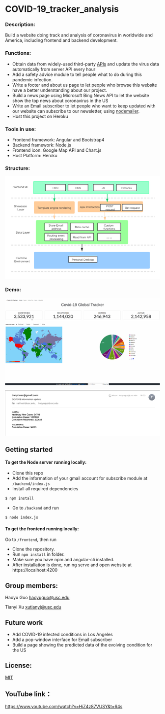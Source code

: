 # COVID-19_tracker\_analysis

### Description: 
Build a website doing track and analysis of coronavirus in worldwide and America, including frontend and backend development.

### Functions:

* Obtain data from widely-used third-party [APIs](https://disease.sh/docs/) and update the virus data automatically from server API every hour
* Add a safety advice module to tell people what to do during this pandemic infection.
* Write a footer and about us page to let people who browse this website have a better understanding about our project.
* Build a news page using Microsoft Bing News API to let the website show the top news about coronavirus in the US
* Write an Email subscriber to let people who want to keep updated with our website can subscribe to our newsletter, using [nodemailer](https://nodemailer.com/message/).
* Host this project on Heroku

### Tools in use: 
* Frontend framework: Angular and Bootstrap4
* Backend framework: Node.js
* Frontend icon: Google Map API and Chart.js
* Host Platform: Heroku

### Structure:
![Markdown preferences pane](https://github.com/guohaoyu110/COVID-19_tracker_analysis/blob/master/frontend/src/assets/structure.png)

### Demo:
![](https://github.com/guohaoyu110/COVID-19_tracker_analysis/blob/master/covid.gif)

![](https://github.com/guohaoyu110/COVID-19_tracker_analysis/blob/master/frontend/src/assets/structure1.png)

## Getting started
#### To get the Node server running locally:

- Clone this repo
- Add the information of your gmail account for subscribe module at `/backend/index.js`
- Install all required dependencies

```bash
$ npm install
```
- Go to `/backend` and run 

```bash
$ node index.js
```

#### To get the frontend running locally:

Go to `/frontend`, then run

- Clone the repository.
- Run `npm install` in folder.
- Make sure you have npm and angular-cli installed.
- After installation is done, run ng serve and open website at https://localhost:4200

## Group members:
Haoyu Guo   haoyuguo@usc.edu

Tianyi Xu   xutianyi@usc.edu 

<!--## Project proposal link:
https://docs.google.com/document/d/1BZBz4xfLIjS1I38m2HDi_x4Uc1u7bs1zMvgfVtk7GB4/edit-->
## Future work
* Add COVID-19 infected conditions in Los Angeles
* Add a pop-window interface for Email subscriber
* Build a page showing the predicted data of the evolving condition for the US

## License:
[MIT](https://choosealicense.com/licenses/mit/)


## YouTube link：
https://www.youtube.com/watch?v=HiZ4z87VUSY&t=64s
